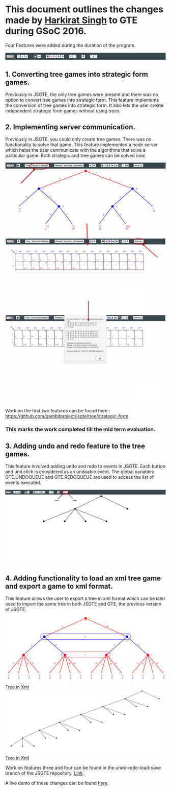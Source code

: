 # This document outlines the changes made by [Harkirat Singh](hkirat.github.io) to GTE during GSoC 2016.

Four Features were added during the duration of the program.

![New Topbar](./images/topbar.png)

## 1. Converting tree games into strategic form games.

Previously in JSGTE, the only tree games were present and there was no option to convert tree games into strategic form. This feature implements the conversion of tree games into strategic form. It also lets the user create independent strategic form games without using trees.


## 2. Implementing server communication.

Previously in JSGTE, you could only create tree games. There was no functionality to solve that game. This feature implemented a node server which helps the user communicate with the algorithms that solve a particular game. Both strategic and tree games can be solved now.

![Sever Comm](./images/server.jpg)

Work on the first two features can be found here : https://github.com/gambitproject/jsgte/tree/strategic-form .


### This marks the work completed till the mid term evaluation.


## 3. Adding undo and redo feature to the tree games.


This feature involved adding undo and redo to events in JSGTE. Each button and unit click is considered as an undoable event. The global variables GTE.UNDOQUEUE and GTE.REDOQUEUE are used to access the list of events executed.

![Sever Comm](./images/undo.jpg)

## 4. Adding functionality to load an xml tree game and export a game to xml format.

This feature allows the user to export a tree in xml format which can be later used to import the same tree in both JSGTE and GTE, the previous version of JSGTE.


![Tree](./images/tree-1.png)
[Tree in Xml](https://github.com/gambitproject/jsgte/blob/master/INFOS/images/tree-1.xml)
![Tree](./images/tree-2.png)
[Tree in Xml](https://github.com/gambitproject/jsgte/blob/master/INFOS/images/tree-2.xml)

Work on features three and four can be found in the undo-redo-load-save branch of the JSGTE repository. [Link](https://github.com/gambitproject/jsgte/tree/undo-redo-load-save).

A live demo of these changes can be found [here](hkirat.github.io/jsgte/html).